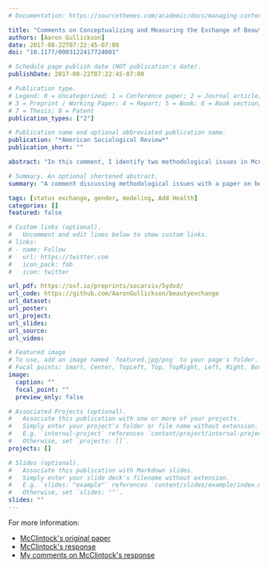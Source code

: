 ```yaml
---
# Documentation: https://sourcethemes.com/academic/docs/managing-content/

title: "Comments on Conceptualizing and Measuring the Exchange of Beauty and Status"
authors: [Aaron Gullickson]
date: 2017-08-22T07:22:45-07:00
doi: "10.1177/0003122417724001"

# Schedule page publish date (NOT publication's date).
publishDate: 2017-08-22T07:22:45-07:00

# Publication type.
# Legend: 0 = Uncategorized; 1 = Conference paper; 2 = Journal article;
# 3 = Preprint / Working Paper; 4 = Report; 5 = Book; 6 = Book section;
# 7 = Thesis; 8 = Patent
publication_types: ["2"]

# Publication name and optional abbreviated publication name.
publication: "*American Sociological Review*"
publication_short: ""

abstract: "In this comment, I identify two methodological issues in McClintock’s (2014) article on beauty exchange. First, McClintock’s difference models, which find no evidence of exchange, are poor measures of exchange that fail to account for important confounders and rely on an overly narrow conceptualization of exchange. Second, McClintock codes her log-linear models to find a difference in the effect of men’s and women’s beauty in exchange rather than the total effect of women’s beauty, which is both statistically significant and substantively large."

# Summary. An optional shortened abstract.
summary: "A comment discussing methodological issues with a paper on beauty-status exchange"

tags: [status exchange, gender, modeling, Add Health]
categories: []
featured: false

# Custom links (optional).
#   Uncomment and edit lines below to show custom links.
# links:
# - name: Follow
#   url: https://twitter.com
#   icon_pack: fab
#   icon: twitter

url_pdf: https://osf.io/preprints/socarxiv/5ydxd/
url_code: https://github.com/AaronGullickson/beautyexchange
url_dataset:
url_poster:
url_project:
url_slides:
url_source:
url_video:

# Featured image
# To use, add an image named `featured.jpg/png` to your page's folder. 
# Focal points: Smart, Center, TopLeft, Top, TopRight, Left, Right, BottomLeft, Bottom, BottomRight.
image:
  caption: ""
  focal_point: ""
  preview_only: false

# Associated Projects (optional).
#   Associate this publication with one or more of your projects.
#   Simply enter your project's folder or file name without extension.
#   E.g. `internal-project` references `content/project/internal-project/index.md`.
#   Otherwise, set `projects: []`.
projects: []

# Slides (optional).
#   Associate this publication with Markdown slides.
#   Simply enter your slide deck's filename without extension.
#   E.g. `slides: "example"` references `content/slides/example/index.md`.
#   Otherwise, set `slides: ""`.
slides: ""
---
```


For more information:

* [McClintock's original paper](https://journals.sagepub.com/doi/full/10.1177/0003122414536391)
* [McClintock's response](https://journals.sagepub.com/doi/10.1177/0003122417725175)
* [My comments on McClintock's response](/post/response-to-mcclintock-response/) 
